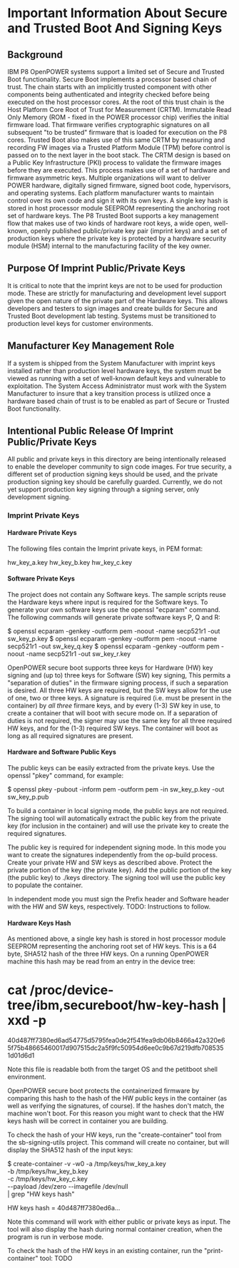 # Important Information About Secure and Trusted Boot And Signing Keys

## Background

IBM P8 OpenPOWER systems support a limited set of Secure and Trusted Boot
functionality.  Secure Boot implements a processor based chain of trust.  The
chain starts with an implicitly trusted component with other components being
authenticated and integrity checked before being executed on the host processor
cores.  At the root of this trust chain is the Host Platform Core Root of Trust
for Measurement (CRTM).  Immutable Read Only Memory (ROM - fixed in the POWER
processor chip) verifies the initial firmware load.  That firmware verifies
cryptographic signatures on all subsequent "to be trusted" firmware that is
loaded for execution on the P8 cores.  Trusted Boot also makes use of this same
CRTM by measuring and recording FW images via a Trusted Platform Module (TPM)
before control is passed on to the next layer in the boot stack.  The CRTM
design is based on a Public Key Infrastructure (PKI) process to validate the
firmware images before they are executed.  This process makes use of a set of
hardware and firmware asymmetric keys.  Multiple organizations will want to
deliver POWER hardware, digitally signed firmware, signed boot code,
hypervisors, and operating systems.  Each platform manufacturer wants to
maintain control over its own code and sign it with its own keys.  A single key
hash is stored in host processor module SEEPROM representing the anchoring root
set of hardware keys.  The P8 Trusted Boot supports a key management flow that
makes use of two kinds of hardware root keys, a wide open, well-known, openly
published public/private key pair (imprint keys) and a set of production keys
where the private key is protected by a hardware security module (HSM) internal
to the manufacturing facility of the key owner.

## Purpose Of Imprint Public/Private Keys

It is critical to note that the imprint keys are not to be used for production
mode.  These are strictly for manufacturing and development level support given
the open nature of the private part of the Hardware keys.  This allows
developers and testers to sign images and create builds for Secure and Trusted
Boot development lab testing.  Systems must be transitioned to production level
keys for customer environments.

## Manufacturer Key Management Role

If a system is shipped from the System Manufacturer with imprint keys installed
rather than production level hardware keys, the system must be viewed as running
with a set of well-known default keys and vulnerable to exploitation.  The
System Access Administrator must work with the System Manufacturer to insure
that a key transition process is utilized once a hardware based chain of trust
is to be enabled as part of Secure or Trusted Boot functionality.

## Intentional Public Release Of Imprint Public/Private Keys

All public and private keys in this directory are being intentionally released
to enable the developer community to sign code images.  For true security, a
different set of production signing keys should be used, and the private
production signing key should be carefully guarded.  Currently, we do not yet
support production key signing through a signing server, only development
signing.

### Imprint Private Keys

#### Hardware Private Keys

The following files contain the Imprint private keys, in PEM format:

hw_key_a.key
hw_key_b.key
hw_key_c.key

#### Software Private Keys

The project does not contain any Software keys.  The sample scripts reuse the
Hardware keys where input is required for the Software keys.  To generate your
own software keys use the openssl "ecparam" command.  The following commands
will generate private software keys P, Q and R:

$ openssl ecparam -genkey -outform pem -noout -name secp521r1 -out sw_key_p.key
$ openssl ecparam -genkey -outform pem -noout -name secp521r1 -out sw_key_q.key
$ openssl ecparam -genkey -outform pem -noout -name secp521r1 -out sw_key_r.key

OpenPOWER secure boot supports three keys for Hardware (HW) key signing and (up
to) three keys for Software (SW) key signing,  This permits a "separation of
duties" in the firmware signing process, if such a separation is desired.  All
three HW keys are required, but the SW keys allow for the use of one, two or
three keys.  A signature is required (i.e. must be present in the container) by
*all three* firmare keys, and by every (1-3) SW key in use, to create a
container that will boot with secure mode on.  If a separation of duties is not
required, the signer may use the same key for all three required HW keys, and
for the (1-3) required SW keys.  The container will boot as long as all required
signatures are present.

#### Hardware and Software Public Keys

The public keys can be easily extracted from the private keys.  Use the openssl
"pkey" command, for example:

$ openssl pkey -pubout -inform pem -outform pem -in sw_key_p.key -out sw_key_p.pub

To build a container in local signing mode, the public keys are not required. 
The signing tool will automatically extract the public key from the private key
(for inclusion in the container) and will use the private key to create the
required signatures.

The public key is required for independent signing mode.  In this mode you want
to create the signatures independently from the op-build process.  Create your
private HW and SW keys as described above.  Protect the private portion of the
key (the private key).  Add the public portion of the key (the public key) to
./keys directory.  The signing tool will use the public key to populate the
container.

In independent mode you must sign the Prefix header and Software header with the
HW and SW keys, respectively.  TODO: Instructions to follow.

#### Hardware Keys Hash

As mentioned above, a single key hash is stored in host processor module SEEPROM
representing the anchoring root set of HW keys.  This is a 64 byte, SHA512 hash
of the three HW keys.  On a running OpenPOWER machine this hash may be read from
an entry in the device tree:

# cat /proc/device-tree/ibm,secureboot/hw-key-hash | xxd -p
40d487ff7380ed6ad54775d5795fea0de2f541fea9db06b8466a42a320e6
5f75b48665460017d907515dc2a5f9fc50954d6ee0c9b67d219dfb708535
1d01d6d1

Note this file is readable both from the target OS and the petitboot shell
environment.

OpenPOWER secure boot protects the containerized firmware by comparing this hash
to the hash of the HW public keys in the container (as well as verifying the
signatures, of course).  If the hashes don't match, the machine won't boot.  For
this reason you might want to check that the HW keys hash will be correct in
container you are building.

To check the hash of your HW keys, run the "create-container" tool from the
sb-signing-utils project.  This command will create no container, but will
display the SHA512 hash of the input keys:

$ create-container -v -w0 -a /tmp/keys/hw_key_a.key \
                          -b /tmp/keys/hw_key_b.key \
                          -c /tmp/keys/hw_key_c.key \
                          --payload /dev/zero --imagefile /dev/null \
                          | grep "HW keys hash"

HW keys hash = 40d487ff7380ed6a...

Note this command will work with either public or private keys as input.  The
tool will also display the hash during normal container creation, when the
program is run in verbose mode.

To check the hash of the HW keys in an existing container, run the
"print-container" tool: TODO
